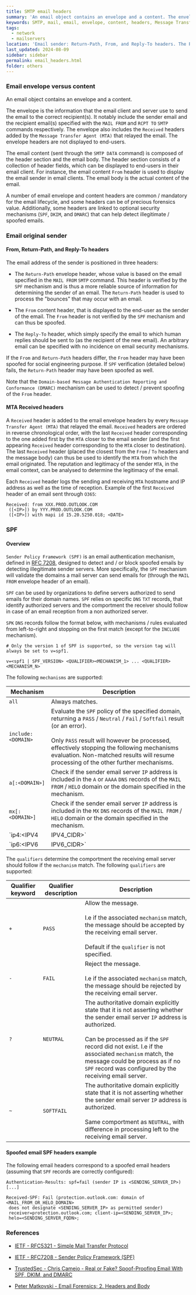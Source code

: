 ```yaml
---
title: SMTP email headers
summary: 'An email object contains an envelope and a content. The envelope is the information that the email client and server use to send the email to the correct recipient(s). The email content is composed of the header section and the email body.\n\n A number of email envelope and content headers are common / mandatory for the email lifecycle, and some headers can be of precious forensics value. Additionally, some headers are linked to optional security mechanisms (SPF, DKIM, and DMARC) that can help detect illegitimate / spoofed emails.'
keywords: SMTP, mail, email, envelope, content, headers, Message Transfer Agent, MTA, MAIL FROM, RCPT TO, Return-Path, From, Reply-To, SPF, DKIM, DMARC
tags:
  - network
  - mailservers
location: 'Email sender: Return-Path, From, and Reply-To headers. The Return-Path header can be protected against spoofing with SPF. The From header can be protected using DMARC (with SPF and / or DKIM).\n\n Originating server and MTA: Received header(s).\n\n Email legitimacy and anti-spoofing mechanisms, with associated headers:\n\n SPF: validate that the originating server is authorized to send emails for the sender domain.\n\n DKIM header: digitally sign (part of) the email using a public key associated with the sender domain.\n\n DMARC: extends SPF and DKIM by indicating to the receiver the actions to follow (block the email and notify an alerting address for example) if receiving an email with no or a failed SPK / DKIM authentication. Additionally, DMARC check the consistency of the domains from the "From" header, the DKIM signature, and the SMTP "MAIL FROM" command.'
last_updated: 2024-08-09
sidebar: sidebar
permalink: email_headers.html
folder: others
---
```


### Email envelope versus content

An email object contains an envelope and a content.

The envelope is the information that the email client and server use to
send the email to the correct recipient(s). It notably include the sender email
and the recipient email(s) specified with the `MAIL FROM` and `RCPT TO` `SMTP`
commands respectively. The envelope also includes the `Received` headers added
by the `Message Transfer Agent (MTA)` that relayed the email. The envelope
headers are not displayed to end-users.

The email content (sent through the `SMTP DATA` command) is composed of the
header section and the email body. The header section consists of a collection
of header fields, which can be displayed to end-users in their email client.
For instance, the email content `From` header is used to display the email
sender in email clients. The email body is the actual content of the email.

A number of email envelope and content headers are common / mandatory for the
email lifecycle, and some headers can be of precious forensics value.
Additionally, some headers are linked to optional security mechanisms (`SPF`,
`DKIM`, and `DMARC`) that can help detect illegitimate / spoofed emails.

### Email original sender

#### From, Return-Path, and Reply-To headers

The email address of the sender is positioned in three headers:

  - The `Return-Path` envelope header, whose value is based on the email
    specified in the `MAIL FROM` `SMTP` command. This header is verified by the
    `SPF` mechanism and is thus a more reliable source of information for
    determining the sender of an email. The `Return-Path` header is used to
    process the "bounces" that may occur with an email.

  - The `From` content header, that is displayed to the end-user as the sender
    of the email. The `From` header is not verified by the `SPF` mechanism and
    can thus be spoofed.

  - The `Reply-To` header, which simply specify the email to which human
    replies should be sent to (as the recipient of the new email). An
    arbitrary email can be specified with no incidence on email security
    mechanisms.

If the `From` and `Return-Path` headers differ, the `From` header may have been
spoofed for social engineering purpose. If `SPF` verification (detailed below)
fails, the `Return-Path` header may have been spoofed as well.

Note that the
`Domain-based Message Authentication Reporting and Conformance (DMARC)`
mechanism can be used to detect / prevent spoofing of the `From` header.

#### MTA Received headers

A `Received` header is added to the email envelope headers by every
`Message Transfer Agent (MTA)` that relayed the email. `Received` headers are
ordered in reverse chronological order, with the last `Received` header
corresponding to the one added first by the `MTA` closer to the email sender
(and the first appearing `Received` header corresponding to the `MTA` closer to
destination). The last `Received` header (placed the closest from the
`From` / `To` headers and the message body) can thus be used to identify the
`MTA` from which the email originated. The reputation and legitimacy of the
sender `MTA`, in the email context, can be analysed to determine the legitimacy
of the email.

Each `Received` header logs the sending and receiving `MTA` hostname and IP
address as well as the time of reception. Example of the first `Received`
header of an email sent through `O365`:

```
Received: from XXX.PROD.OUTLOOK.COM
 ([<IP>]) by YYY.PROD.OUTLOOK.COM
 ([<IP>]) with mapi id 15.20.5250.018; <DATE>
```

### SPF

#### Overview

`Sender Policy Framework (SPF)` is an email authentication mechanism, defined
in [RFC 7208](https://datatracker.ietf.org/doc/html/rfc7208), designed to
detect and / or block spoofed emails by detecting illegitimate sender servers.
More specifically, the `SPF` mechanism will validate the domains a mail server
can send emails for (through the `MAIL FROM` envelope header of an email).

`SPF` can be used by organizations to define servers authorized to send emails
for their domain names. `SPF` relies on specific `DNS` `TXT` records, that
identify authorized servers and the comportment the receiver should follow in
case of an email reception from a non authorized server.

`SPK` `DNS` records follow the format below, with mechanisms / rules evaluated
from left-to-right and stopping on the first match (except for the `INCLUDE`
mechanism).

```
# Only the version 1 of SPF is supported, so the version tag will always be set to v=spf1.

v=<spf1 | SPF_VERSION> <QUALIFIER><MECHANISM_1> ... <QUALIFIER><MECHANISM_N>
```

The following `mechanisms` are supported:

| Mechanism | Description |
|-----------|-------------|
| `all` | Always matches. |
| `include:<DOMAIN>` | Evaluate the `SPF` policy of the specified domain, returning a `PASS` / `Neutral` / `Fail` / `Softfail` result (or an error). <br><br> Only `PASS` result will however be processed, effectively stopping the following mechanisms evaluation. Non-matched results will resume processing of the other further mechanisms. |
| `a[:<DOMAIN>]` | Check if the sender email server `IP` address is included in the `A` or `AAAA` `DNS` records of the `MAIL FROM` / `HELO` domain or the domain specified in the mechanism. |
| `mx[:<DOMAIN>]` | Check if the sender email server `IP` address is included in the `MX` `DNS` records of the `MAIL FROM` / `HELO` domain or the domain specified in the mechanism. |
| `ip4:<IPV4 | IPV4_CIDR>` | Check if the sender email server `IP` address is the specified IPv4 address or in the specified IPv4 address range. |
| `ip6:<IPV6 | IPV6_CIDR>` | Check if the sender email server `IP` address is the specified IPv6 address or in the specified IPv6 address range. |

The `qualifiers` determine the comportment the receiving email server should
follow if the `mechanism` match. The following `qualifiers` are supported:

| Qualifier keyword | Qualifier description | Description |
|-------------------|-----------------------|-------------|
| `+` | `PASS` | Allow the message. <br><br> I.e if the associated `mechanism` match, the message should be accepted by the receiving email server. <br><br> Default if the `qualifier` is not specified. |
| `-` | `FAIL` | Reject the message. <br><br> I.e if the associated `mechanism` match, the message should be rejected by the receiving email server. |
| `?` | `NEUTRAL` | The authoritative domain explicitly state that it is not asserting whether the sender email server `IP` address is authorized. <br><br> Can be processed as if the `SPF` record did not exist. I.e if the associated `mechanism` match, the message could be process as if no `SPF` record was configured by the receiving email server. |
| `~` | `SOFTFAIL` | The authoritative domain explicitly state that it is not asserting whether the sender email server `IP` address is authorized. <br><br> Same comportment as `NEUTRAL`, with difference in processing left to the receiving email server. |

#### Spoofed email SPF headers example

The following email headers correspond to a spoofed email headers (assuming
that `SPF` records are correctly configured):

```
Authentication-Results: spf=fail (sender IP is <SENDING_SERVER_IP>)
[...]

Received-SPF: Fail (protection.outlook.com: domain of <MAIL_FROM_OR_HELO_DOMAIN>
 does not designate <SENDING_SERVER_IP> as permitted sender)
 receiver=protection.outlook.com; client-ip=<SENDING_SERVER_IP>;
 helo=<SENDING_SERVER_FQDN>;
```

### References

  - [IETF - RFC5321 - Simple Mail Transfer Protocol](https://datatracker.ietf.org/doc/html/rfc5321)

  - [IETF - RFC7208 - Sender Policy Framework (SPF)](https://datatracker.ietf.org/doc/html/rfc7208)

  - [TrustedSec - Chris Camejo - Real or Fake? Spoof-Proofing Email With SPF, DKIM, and DMARC](https://www.trustedsec.com/blog/real-or-fake-spoof-proofing-email-with-spf-dkim-and-dmarc/)

  - [Peter Matkovski - Email Forensics; 2. Headers and Body](https://medium.com/@p.matkovski/email-forensics-2-headers-and-body-3e6280820983)
